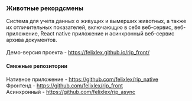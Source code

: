### Животные рекордсмены
Система для учета данных о живущих и вымерших животных, а также их отличительных показателей, включающую в себя веб-сервис, веб-приложение, React native приложение и асинхронный веб-сервис архива документов.<br>
<br>
Демо-версия проекта - https://felixlex.github.io/rip_front/ <br>

#### Смежные репозитории
Нативное приложение - https://github.com/felixlex/rip_native <br>
Фронтенд - https://github.com/felixlex/rip_front <br>
Асинхронный - https://github.com/felixlex/rip_async
